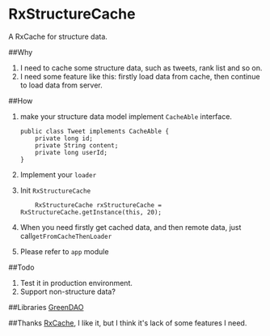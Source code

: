 # RxStructureCache
A RxCache for structure data.

##Why
1. I need to cache some structure data, such as tweets, rank list and so on.
2. I need some feature like this: firstly load data from cache, then continue to load data from server.

##How
1. make your structure data model implement ```CacheAble``` interface.

    ```
    public class Tweet implements CacheAble {
        private long id;
        private String content;
        private long userId;
    }
    ```

2. Implement your ```loader```
3. Init ```RxStructureCache```

    ```
        RxStructureCache rxStructureCache = RxStructureCache.getInstance(this, 20);
    ```

4.  When you need firstly get cached data, and then remote data, just call```getFromCacheThenLoader```
5. Please refer to ```app``` module

##Todo
1. Test it in production environment.
2. Support non-structure data?

##Libraries
[GreenDAO](https://github.com/greenrobot/greenDAO)

##Thanks
[RxCache](https://github.com/VictorAlbertos/RxCache), I like it, but I think it's lack of some features I need.


